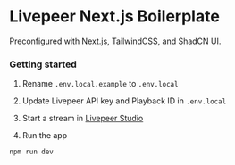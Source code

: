 # Livepeer Next.js Boilerplate

Preconfigured with Next.js, TailwindCSS, and ShadCN UI.

### Getting started

1. Rename `.env.local.example` to `.env.local`

2. Update Livepeer API key and Playback ID in `.env.local`

3. Start a stream in [Livepeer Studio](https://livepeer.studio/)

4. Run the app

```sh
npm run dev
```